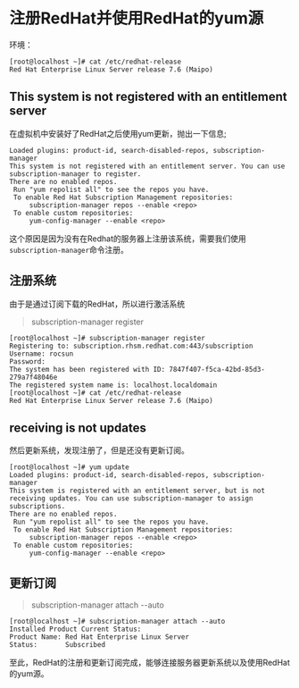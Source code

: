 # 注册RedHat并使用RedHat的yum源

环境：

```shell
[root@localhost ~]# cat /etc/redhat-release 
Red Hat Enterprise Linux Server release 7.6 (Maipo)
```

## This system is not registered with an entitlement server

在虚拟机中安装好了RedHat之后使用yum更新，抛出一下信息;

```shell
Loaded plugins: product-id, search-disabled-repos, subscription-manager
This system is not registered with an entitlement server. You can use subscription-manager to register.
There are no enabled repos.
 Run "yum repolist all" to see the repos you have.
 To enable Red Hat Subscription Management repositories:
     subscription-manager repos --enable <repo>
 To enable custom repositories:
     yum-config-manager --enable <repo>
```

这个原因是因为没有在Redhat的服务器上注册该系统，需要我们使用`subscription-manager`命令注册。

## 注册系统

由于是通过订阅下载的RedHat，所以进行激活系统

> subscription-manager register

```shell
[root@localhost ~]# subscription-manager register
Registering to: subscription.rhsm.redhat.com:443/subscription
Username: rocsun
Password: 
The system has been registered with ID: 7847f407-f5ca-42bd-85d3-279a7f48046e
The registered system name is: localhost.localdomain
[root@localhost ~]# cat /etc/redhat-release 
Red Hat Enterprise Linux Server release 7.6 (Maipo)
```

## receiving is not updates

然后更新系统，发现注册了，但是还没有更新订阅。

```shell
[root@localhost ~]# yum update
Loaded plugins: product-id, search-disabled-repos, subscription-manager
This system is registered with an entitlement server, but is not receiving updates. You can use subscription-manager to assign subscriptions.
There are no enabled repos.
 Run "yum repolist all" to see the repos you have.
 To enable Red Hat Subscription Management repositories:
     subscription-manager repos --enable <repo>
 To enable custom repositories:
     yum-config-manager --enable <repo>
```

## 更新订阅

> subscription-manager attach --auto

```shell
[root@localhost ~]# subscription-manager attach --auto
Installed Product Current Status:
Product Name: Red Hat Enterprise Linux Server
Status:       Subscribed
```

至此，RedHat的注册和更新订阅完成，能够连接服务器更新系统以及使用RedHat的yum源。